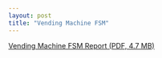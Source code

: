 ```yaml
---
layout: post
title: "Vending Machine FSM"
---
```


[Vending Machine FSM Report (PDF, 4.7 MB)](https://zackfravel.github.io/assets/pdf/vending.pdf)  

